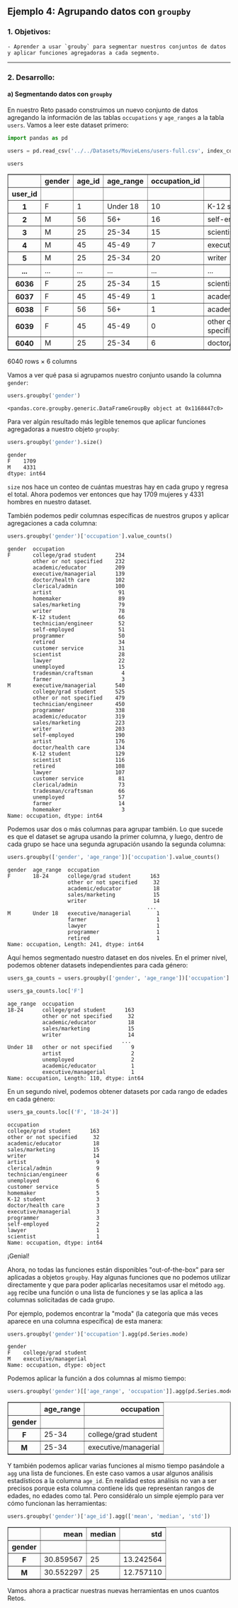 ## Ejemplo 4: Agrupando datos con `groupby`

### 1. Objetivos:
    - Aprender a usar `grouby` para segmentar nuestros conjuntos de datos y aplicar funciones agregadoras a cada segmento.
 
---
    
### 2. Desarrollo:

#### a) Segmentando datos con `groupby`

En nuestro Reto pasado construimos un nuevo conjunto de datos agregando la información de las tablas `occupations` y `age_ranges` a la tabla `users`. Vamos a leer este dataset primero:


```python
import pandas as pd
```


```python
users = pd.read_csv('../../Datasets/MovieLens/users-full.csv', index_col=0)

users
```




<div>

<table border="1" class="dataframe">
  <thead>
    <tr style="text-align: right;">
      <th></th>
      <th>gender</th>
      <th>age_id</th>
      <th>age_range</th>
      <th>occupation_id</th>
      <th>occupation</th>
      <th>cp</th>
    </tr>
    <tr>
      <th>user_id</th>
      <th></th>
      <th></th>
      <th></th>
      <th></th>
      <th></th>
      <th></th>
    </tr>
  </thead>
  <tbody>
    <tr>
      <th>1</th>
      <td>F</td>
      <td>1</td>
      <td>Under 18</td>
      <td>10</td>
      <td>K-12 student</td>
      <td>48067</td>
    </tr>
    <tr>
      <th>2</th>
      <td>M</td>
      <td>56</td>
      <td>56+</td>
      <td>16</td>
      <td>self-employed</td>
      <td>70072</td>
    </tr>
    <tr>
      <th>3</th>
      <td>M</td>
      <td>25</td>
      <td>25-34</td>
      <td>15</td>
      <td>scientist</td>
      <td>55117</td>
    </tr>
    <tr>
      <th>4</th>
      <td>M</td>
      <td>45</td>
      <td>45-49</td>
      <td>7</td>
      <td>executive/managerial</td>
      <td>02460</td>
    </tr>
    <tr>
      <th>5</th>
      <td>M</td>
      <td>25</td>
      <td>25-34</td>
      <td>20</td>
      <td>writer</td>
      <td>55455</td>
    </tr>
    <tr>
      <th>...</th>
      <td>...</td>
      <td>...</td>
      <td>...</td>
      <td>...</td>
      <td>...</td>
      <td>...</td>
    </tr>
    <tr>
      <th>6036</th>
      <td>F</td>
      <td>25</td>
      <td>25-34</td>
      <td>15</td>
      <td>scientist</td>
      <td>32603</td>
    </tr>
    <tr>
      <th>6037</th>
      <td>F</td>
      <td>45</td>
      <td>45-49</td>
      <td>1</td>
      <td>academic/educator</td>
      <td>76006</td>
    </tr>
    <tr>
      <th>6038</th>
      <td>F</td>
      <td>56</td>
      <td>56+</td>
      <td>1</td>
      <td>academic/educator</td>
      <td>14706</td>
    </tr>
    <tr>
      <th>6039</th>
      <td>F</td>
      <td>45</td>
      <td>45-49</td>
      <td>0</td>
      <td>other or not specified</td>
      <td>01060</td>
    </tr>
    <tr>
      <th>6040</th>
      <td>M</td>
      <td>25</td>
      <td>25-34</td>
      <td>6</td>
      <td>doctor/health care</td>
      <td>11106</td>
    </tr>
  </tbody>
</table>
<p>6040 rows × 6 columns</p>
</div>



Vamos a ver qué pasa si agrupamos nuestro conjunto usando la columna `gender`:


```python
users.groupby('gender')
```




    <pandas.core.groupby.generic.DataFrameGroupBy object at 0x1168447c0>



Para ver algún resultado más legible tenemos que aplicar funciones agregadoras a nuestro objeto `groupby`:


```python
users.groupby('gender').size()
```




    gender
    F    1709
    M    4331
    dtype: int64



`size` nos hace un conteo de cuántas muestras hay en cada grupo y regresa el total. Ahora podemos ver entonces que hay 1709 mujeres y 4331 hombres en nuestro dataset.

También podemos pedir columnas específicas de nuestros grupos y aplicar agregaciones a cada columna:


```python
users.groupby('gender')['occupation'].value_counts()
```




    gender  occupation            
    F       college/grad student      234
            other or not specified    232
            academic/educator         209
            executive/managerial      139
            doctor/health care        102
            clerical/admin            100
            artist                     91
            homemaker                  89
            sales/marketing            79
            writer                     78
            K-12 student               66
            technician/engineer        52
            self-employed              51
            programmer                 50
            retired                    34
            customer service           31
            scientist                  28
            lawyer                     22
            unemployed                 15
            tradesman/craftsman         4
            farmer                      3
    M       executive/managerial      540
            college/grad student      525
            other or not specified    479
            technician/engineer       450
            programmer                338
            academic/educator         319
            sales/marketing           223
            writer                    203
            self-employed             190
            artist                    176
            doctor/health care        134
            K-12 student              129
            scientist                 116
            retired                   108
            lawyer                    107
            customer service           81
            clerical/admin             73
            tradesman/craftsman        66
            unemployed                 57
            farmer                     14
            homemaker                   3
    Name: occupation, dtype: int64



Podemos usar dos o más columnas para agrupar también. Lo que sucede es que el dataset se agrupa usando la primer columna, y luego, dentro de cada grupo se hace una segunda agrupación usando la segunda columna:


```python
users.groupby(['gender', 'age_range'])['occupation'].value_counts()
```




    gender  age_range  occupation            
    F       18-24      college/grad student      163
                       other or not specified     32
                       academic/educator          18
                       sales/marketing            15
                       writer                     14
                                                ... 
    M       Under 18   executive/managerial        1
                       farmer                      1
                       lawyer                      1
                       programmer                  1
                       retired                     1
    Name: occupation, Length: 241, dtype: int64



Aquí hemos segmentado nuestro dataset en dos niveles. En el primer nivel, podemos obtener datasets independientes para cada género:


```python
users_ga_counts = users.groupby(['gender', 'age_range'])['occupation'].value_counts()
```


```python
users_ga_counts.loc['F']
```




    age_range  occupation            
    18-24      college/grad student      163
               other or not specified     32
               academic/educator          18
               sales/marketing            15
               writer                     14
                                        ... 
    Under 18   other or not specified      9
               artist                      2
               unemployed                  2
               academic/educator           1
               executive/managerial        1
    Name: occupation, Length: 110, dtype: int64



En un segundo nivel, podemos obtener datasets por cada rango de edades en cada género:


```python
users_ga_counts.loc[('F', '18-24')]
```




    occupation
    college/grad student      163
    other or not specified     32
    academic/educator          18
    sales/marketing            15
    writer                     14
    artist                      9
    clerical/admin              9
    technician/engineer         6
    unemployed                  6
    customer service            5
    homemaker                   5
    K-12 student                3
    doctor/health care          3
    executive/managerial        3
    programmer                  3
    self-employed               2
    lawyer                      1
    scientist                   1
    Name: occupation, dtype: int64



¡Genial!

Ahora, no todas las funciones están disponibles "out-of-the-box" para ser aplicadas a objetos `groupby`. Hay algunas funciones que no podemos utilizar directamente y que para poder aplicarlas necesitamos usar el método `agg`. `agg` recibe una función o una lista de funciones y se las aplica a las columnas solicitadas de cada grupo.

Por ejemplo, podemos encontrar la "moda" (la categoría que más veces aparece en una columna específica) de esta manera:


```python
users.groupby('gender')['occupation'].agg(pd.Series.mode)
```




    gender
    F    college/grad student
    M    executive/managerial
    Name: occupation, dtype: object



Podemos aplicar la función a dos columnas al mismo tiempo:


```python
users.groupby('gender')[['age_range', 'occupation']].agg(pd.Series.mode)
```




<div>

<table border="1" class="dataframe">
  <thead>
    <tr style="text-align: right;">
      <th></th>
      <th>age_range</th>
      <th>occupation</th>
    </tr>
    <tr>
      <th>gender</th>
      <th></th>
      <th></th>
    </tr>
  </thead>
  <tbody>
    <tr>
      <th>F</th>
      <td>25-34</td>
      <td>college/grad student</td>
    </tr>
    <tr>
      <th>M</th>
      <td>25-34</td>
      <td>executive/managerial</td>
    </tr>
  </tbody>
</table>
</div>



Y también podemos aplicar varias funciones al mismo tiempo pasándole a `agg` una lista de funciones. En este caso vamos a usar algunos análisis estadísticos a la columna `age_id`. En realidad estos análisis no van a ser precisos porque esta columna contiene ids que representan rangos de edades, no edades como tal. Pero considéralo un simple ejemplo para ver cómo funcionan las herramientas:


```python
users.groupby('gender')['age_id'].agg(['mean', 'median', 'std'])
```




<div>

<table border="1" class="dataframe">
  <thead>
    <tr style="text-align: right;">
      <th></th>
      <th>mean</th>
      <th>median</th>
      <th>std</th>
    </tr>
    <tr>
      <th>gender</th>
      <th></th>
      <th></th>
      <th></th>
    </tr>
  </thead>
  <tbody>
    <tr>
      <th>F</th>
      <td>30.859567</td>
      <td>25</td>
      <td>13.242564</td>
    </tr>
    <tr>
      <th>M</th>
      <td>30.552297</td>
      <td>25</td>
      <td>12.757110</td>
    </tr>
  </tbody>
</table>
</div>



Vamos ahora a practicar nuestras nuevas herramientas en unos cuantos Retos.


```python

```
